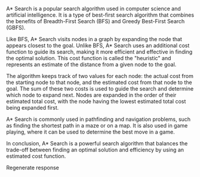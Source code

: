 
A* Search is a popular search algorithm used in computer science and artificial intelligence. It is a type of best-first search algorithm that combines the benefits of Breadth-First Search (BFS) and Greedy Best-First Search (GBFS).

Like BFS, A* Search visits nodes in a graph by expanding the node that appears closest to the goal. Unlike BFS, A* Search uses an additional cost function to guide its search, making it more efficient and effective in finding the optimal solution. This cost function is called the "heuristic" and represents an estimate of the distance from a given node to the goal.

The algorithm keeps track of two values for each node: the actual cost from the starting node to that node, and the estimated cost from that node to the goal. The sum of these two costs is used to guide the search and determine which node to expand next. Nodes are expanded in the order of their estimated total cost, with the node having the lowest estimated total cost being expanded first.

A* Search is commonly used in pathfinding and navigation problems, such as finding the shortest path in a maze or on a map. It is also used in game playing, where it can be used to determine the best move in a game.

In conclusion, A* Search is a powerful search algorithm that balances the trade-off between finding an optimal solution and efficiency by using an estimated cost function.

Regenerate response


